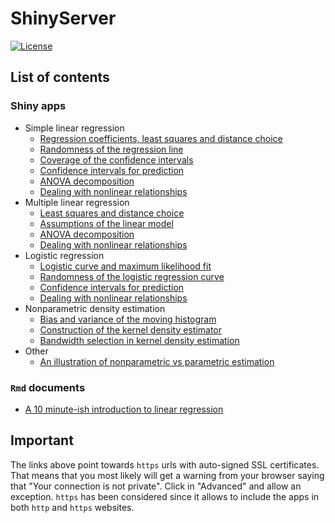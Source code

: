 ShinyServer
===========

[![License](https://img.shields.io/badge/license-MIT%20License-brightgreen.svg)](https://opensource.org/licenses/MIT)


## List of contents

### Shiny apps

* Simple linear regression 
	* [Regression coefficients, least squares and distance choice](https://ec2-35-177-34-200.eu-west-2.compute.amazonaws.com/least-squares)
	* [Randomness of the regression line](https://ec2-35-177-34-200.eu-west-2.compute.amazonaws.com/lm-random)
	* [Coverage of the confidence intervals](https://ec2-35-177-34-200.eu-west-2.compute.amazonaws.com/ci-random)
	* [Confidence intervals for prediction](https://ec2-35-177-34-200.eu-west-2.compute.amazonaws.com/ci-prediction)
	* [ANOVA decomposition](https://ec2-35-177-34-200.eu-west-2.compute.amazonaws.com/anova)
	* [Dealing with nonlinear relationships](https://ec2-35-177-34-200.eu-west-2.compute.amazonaws.com/non-linear)
* Multiple linear regression
	* [Least squares and distance choice](https://ec2-35-177-34-200.eu-west-2.compute.amazonaws.com/least-squares-3D)
	* [Assumptions of the linear model](https://ec2-35-177-34-200.eu-west-2.compute.amazonaws.com/assump-lm-3D)
	* [ANOVA decomposition](https://ec2-35-177-34-200.eu-west-2.compute.amazonaws.com/anova-3D)
	* [Dealing with nonlinear relationships](https://ec2-35-177-34-200.eu-west-2.compute.amazonaws.com/mult-non-linear)
* Logistic regression
	* [Logistic curve and maximum likelihood fit](https://ec2-35-177-34-200.eu-west-2.compute.amazonaws.com/log-maximum-likelihood)
	* [Randomness of the logistic regression curve](https://ec2-35-177-34-200.eu-west-2.compute.amazonaws.com/log-random)
	* [Confidence intervals for prediction](https://ec2-35-177-34-200.eu-west-2.compute.amazonaws.com/log-ci-prediction)
	* [Dealing with nonlinear relationships](https://ec2-35-177-34-200.eu-west-2.compute.amazonaws.com/log-non-linear)
* Nonparametric density estimation
	* [Bias and variance of the moving histogram](https://ec2-35-177-34-200.eu-west-2.compute.amazonaws.com/bias-var-movhist/)
	* [Construction of the kernel density estimator](https://ec2-35-177-34-200.eu-west-2.compute.amazonaws.com/kde/)
	* [Bandwidth selection in kernel density estimation](https://ec2-35-177-34-200.eu-west-2.compute.amazonaws.com/kde-bwd/)
* Other
	* [An illustration of nonparametric vs parametric estimation](https://ec2-35-177-34-200.eu-west-2.compute.amazonaws.com/dist-mse/)
			
### `Rmd` documents

* [A 10 minute-ish introduction to linear regression](https://ec2-35-177-34-200.eu-west-2.compute.amazonaws.com/10min-lin-reg)

## Important

The links above point towards `https` urls with auto-signed SSL certificates. That means that you most likely will get a warning from your browser saying that "Your connection is not private". Click in "Advanced" and allow an exception. `https` has been considered since it allows to include the apps in both `http` and `https` websites.